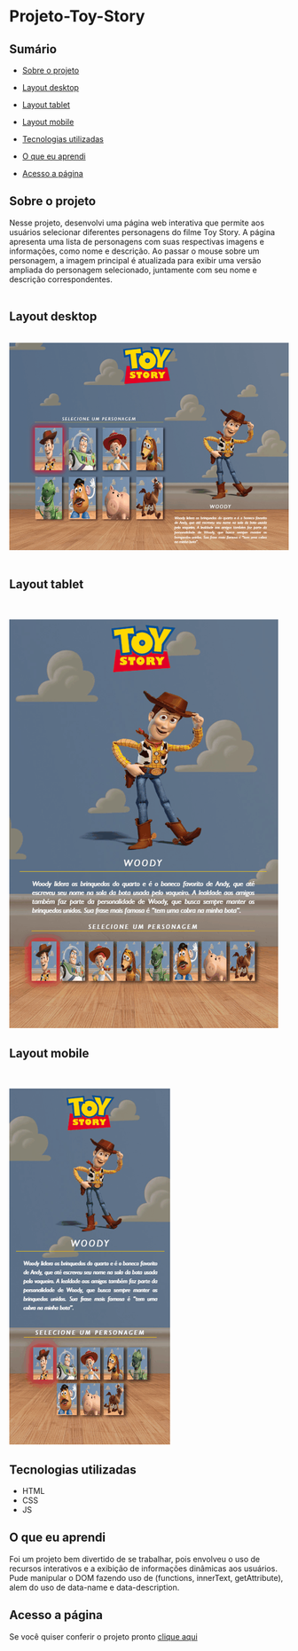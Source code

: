 # Projeto-Toy-Story

## Sumário

- [Sobre o projeto](#sobreoprojeto)
- [Layout  desktop](#layout-desktop)
- [Layout tablet](#layout-tablet)
- [Layout mobile](#layout-mobile)

- [Tecnologias utilizadas](#tecnologias-utilizadas)
- [O que eu aprendi](#o-que-eu-aprendi)
- [Acesso a página](#acesso-a-página)

## Sobre o projeto

Nesse projeto, desenvolvi uma página web interativa que permite aos usuários selecionar diferentes personagens do filme Toy Story. A página apresenta uma lista de personagens com suas respectivas imagens e informações, como nome e descrição. Ao passar o mouse sobre um personagem, a imagem principal é atualizada para exibir uma versão ampliada do personagem selecionado, juntamente com seu nome e descrição correspondentes.
<br>
<br>

## Layout desktop    

<br>

<img src="src/imagens/desktop.gif" alt="">
<br>
<br>

## Layout tablet

<br>
<br>

<img src="src/imagens/tablet.gif" alt="">

## Layout mobile

<br>
<br>

<img src="src/imagens/mobile.gif" alt="">

## Tecnologias utilizadas

- HTML
- CSS
- JS

## O que eu aprendi

Foi um projeto bem divertido de se trabalhar, pois envolveu o uso de recursos interativos e a exibição de informações dinâmicas aos usuários. Pude manipular o DOM fazendo uso de (functions, innerText, getAttribute), alem do uso de data-name e data-description.


## Acesso a página

Se você quiser conferir o projeto pronto [clique aqui ](https://claricassia.github.io/Formulario-com-validacao-JS/)